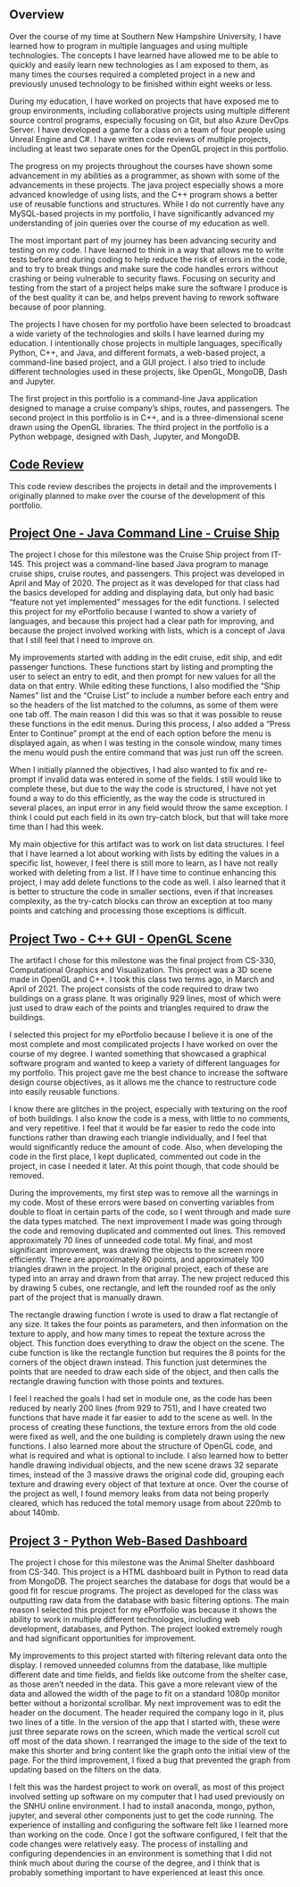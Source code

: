 ## Overview
Over the course of my time at Southern New Hampshire University, I have learned how to program in multiple languages and using multiple technologies. The concepts I have learned have allowed me to be able to quickly and easily learn new technologies as I am exposed to them, as many times the courses required a completed project in a new and previously unused technology to be finished within eight weeks or less. 

During my education, I have worked on projects that have exposed me to group environments, including collaborative projects using multiple different source control programs, especially focusing on Git, but also Azure DevOps Server. I have developed a game for a class on a team of four people using Unreal Engine and C#. I have written code reviews of multiple projects, including at least two separate ones for the OpenGL project in this portfolio. 

The progress on my projects throughout the courses have shown some advancement in my abilities as a programmer, as shown with some of the advancements in these projects. The java project especially shows a more advanced knowledge of using lists, and the C++ program shows a better use of reusable functions and structures. While I do not currently have any MySQL-based projects in my portfolio, I have significantly advanced my understanding of join queries over the course of my education as well.

The most important part of my journey has been advancing security and testing on my code. I have learned to think in a way that allows me to write tests before and during coding to help reduce the risk of errors in the code, and to try to break things and make sure the code handles errors without crashing or being vulnerable to security flaws. Focusing on security and testing from the start of a project helps make sure the software I produce is of the best quality it can be, and helps prevent having to rework software because of poor planning.

The projects I have chosen for my portfolio have been selected to broadcast a wide variety of the technologies and skills I have learned during my education. I intentionally chose projects in multiple languages, specifically Python, C++, and Java, and different formats, a web-based project, a command-line based project, and a GUI project. I also tried to include different technologies used in these projects, like OpenGL, MongoDB, Dash and Jupyter. 

The first project in this portfolio is a command-line Java application designed to manage a cruise company’s ships, routes, and passengers. The second project in this portfolio is in C++, and is a three-dimensional scene drawn using the OpenGL libraries. The third project in the portfolio is a Python webpage, designed with Dash, Jupyter, and MongoDB. 

## [Code Review](https://www.youtube.com/watch?v=5rPW7-euKok)

This code review describes the projects in detail and the improvements I originally planned to make over the course of the development of this portfolio.

## [Project One - Java Command Line - Cruise Ship](https://github.com/bddarwin/java-cruise-planner)

The project I chose for this milestone was the Cruise Ship project from IT-145. This project was a command-line based Java program to manage cruise ships, cruise routes, and passengers. This project was developed in April and May of 2020. The project as it was developed for that class had the basics developed for adding and displaying data, but only had basic “feature not yet implemented” messages for the edit functions. I selected this project for my ePortfolio because I wanted to show a variety of languages, and because this project had a clear path for improving, and because the project involved working with lists, which is a concept of Java that I still feel that I need to improve on.

My improvements started with adding in the edit cruise, edit ship, and edit passenger functions. These functions start by listing and prompting the user to select an entry to edit, and then prompt for new values for all the data on that entry. While editing these functions, I also modified the “Ship Names” list and the “Cruise List” to include a number before each entry and so the headers of the list matched to the columns, as some of them were one tab off. The main reason I did this was so that it was possible to reuse these functions in the edit menus. During this process, I also added a “Press Enter to Continue” prompt at the end of each option before the menu is displayed again, as when I was testing in the console window, many times the menu would push the entire command that was just run off the screen.

When I initially planned the objectives, I had also wanted to fix and re-prompt if invalid data was entered in some of the fields. I still would like to complete these, but due to the way the code is structured, I have not yet found a way to do this efficiently, as the way the code is structured in several places, an input error in any field would throw the same exception. I think I could put each field in its own try-catch block, but that will take more time than I had this week.

My main objective for this artifact was to work on list data structures. I feel that I have learned a lot about working with lists by editing the values in a specific list, however, I feel there is still more to learn, as I have not really worked with deleting from a list. If I have time to continue enhancing this project, I may add delete functions to the code as well. I also learned that it is better to structure the code in smaller sections, even if that increases complexity, as the try-catch blocks can throw an exception at too many points and catching and processing those exceptions is difficult. 

## [Project Two - C++ GUI - OpenGL Scene](https://github.com/bddarwin/opengl-model)

The artifact I chose for this milestone was the final project from CS-330, Computational Graphics and Visualization. This project was a 3D scene made in OpenGL and C++. I took this class two terms ago, in March and April of 2021. The project consists of the code required to draw two buildings on a grass plane. It was originally 929 lines, most of which were just used to draw each of the points and triangles required to draw the buildings. 

I selected this project for my ePortfolio because I believe it is one of the most complete and most complicated projects I have worked on over the course of my degree. I wanted something that showcased a graphical software program and wanted to keep a variety of different languages for my portfolio. This project gave me the best chance to increase the software design course objectives, as it allows me the chance to restructure code into easily reusable functions. 

I know there are glitches in the project, especially with texturing on the roof of both buildings. I also know the code is a mess, with little to no comments, and very repetitive. I feel that it would be far easier to redo the code into functions rather than drawing each triangle individually, and I feel that would significantly reduce the amount of code. Also, when developing the code in the first place, I kept duplicated, commented out code in the project, in case I needed it later. At this point though, that code should be removed.

During the improvements, my first step was to remove all the warnings in my code. Most of these errors were based on converting variables from double to float in certain parts of the code, so I went through and made sure the data types matched. The next improvement I made was going through the code and removing duplicated and commented out lines. This removed approximately 70 lines of unneeded code total. My final, and most significant improvement, was drawing the objects to the screen more efficiently. There are approximately 80 points, and approximately 100 triangles drawn in the project. In the original project, each of these are typed into an array and drawn from that array. The new project reduced this by drawing 5 cubes, one rectangle, and left the rounded roof as the only part of the project that is manually drawn. 

The rectangle drawing function I wrote is used to draw a flat rectangle of any size. It takes the four points as parameters, and then information on the texture to apply, and how many times to repeat the texture across the object. This function does everything to draw the object on the scene. The cube function is like the rectangle function but requires the 8 points for the corners of the object drawn instead. This function just determines the points that are needed to draw each side of the object, and then calls the rectangle drawing function with those points and textures. 

I feel I reached the goals I had set in module one, as the code has been reduced by nearly 200 lines (from 929 to 751), and I have created two functions that have made it far easier to add to the scene as well. In the process of creating these functions, the texture errors from the old code were fixed as well, and the one building is completely drawn using the new functions. I also learned more about the structure of OpenGL code, and what is required and what is optional to include. I also learned how to better handle drawing individual objects, and the new scene draws 32 separate times, instead of the 3 massive draws the original code did, grouping each texture and drawing every object of that texture at once. Over the course of the project as well, I found memory leaks from data not being properly cleared, which has reduced the total memory usage from about 220mb to about 140mb. 

## [Project 3 - Python Web-Based Dashboard](https://github.com/bddarwin/python-dashboard)
The project I chose for this milestone was the Animal Shelter dashboard from CS-340. This project is a HTML dashboard built in Python to read data from MongoDB. The project searches the database for dogs that would be a good fit for rescue programs. The project as developed for the class was outputting raw data from the database with basic filtering options. The main reason I selected this project for my ePortfolio was because it shows the ability to work in multiple different technologies, including web development, databases, and Python. The project looked extremely rough and had significant opportunities for improvement.

My improvements to this project started with filtering relevant data onto the display. I removed unneeded columns from the database, like multiple different date and time fields, and fields like outcome from the shelter case, as those aren’t needed in the data. This gave a more relevant view of the data and allowed the width of the page to fit on a standard 1080p monitor better without a horizontal scrollbar. My next improvement was to edit the header on the document. The header required the company logo in it, plus two lines of a title. In the version of the app that I started with, these were just three separate rows on the screen, which made the vertical scroll cut off most of the data shown. I rearranged the image to the side of the text to make this shorter and bring content like the graph onto the initial view of the page. For the third improvement, I fixed a bug that prevented the graph from updating based on the filters on the data.

I felt this was the hardest project to work on overall, as most of this project involved setting up software on my computer that I had used previously on the SNHU online environment. I had to install anaconda, mongo, python, jupyter, and several other components just to get the code running. The experience of installing and configuring the software felt like I learned more than working on the code. Once I got the software configured, I felt that the code changes were relatively easy. The process of installing and configuring dependencies in an environment is something that I did not think much about during the course of the degree, and I think that is probably something important to have experienced at least this once.
